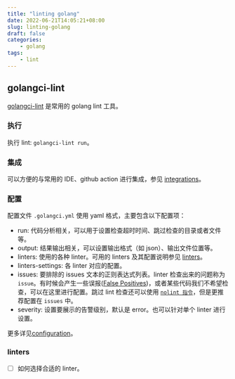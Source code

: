 ```yaml
---
title: "linting golang"
date: 2022-06-21T14:05:21+08:00
slug: linting-golang
draft: false
categories:
    - golang
tags:
    - lint
---
```


## golangci-lint

[golangci-lint](https://github.com/golangci/golangci-lint) 是常用的 golang lint 工具。

### 执行

执行 lint: `golangci-lint run`。

### 集成

可以方便的与常用的 IDE、github action 进行集成，参见 [integrations](https://golangci-lint.run/usage/integrations/)。

### 配置

配置文件 `.golangci.yml` 使用 yaml 格式，主要包含以下配置项：

+ run: 代码分析相关，可以用于设置检查超时时间、跳过检查的目录或者文件等。
+ output: 结果输出相关，可以设置输出格式（如 json）、输出文件位置等。
+ linters: 使用的各种 linter。可用的 linters 及其配置说明参见 [linters](https://golangci-lint.run/usage/linters/)。
+ linters-settings: 各 linter 对应的配置。
+ issues: 要排除的 issues 文本的正则表达式列表。linter 检查出来的问题称为 `issue`。有时候会产生一些误报([False Positives](https://golangci-lint.run/usage/false-positives/))，或者某些代码我们不希望检查，可以在这里进行配置。跳过 lint 检查还可以使用 [`nolint 指令`](https://golangci-lint.run/usage/false-positives/#nolint-directive)，但是更推荐配置在 `issues` 中。
+ severity: 设置要展示的告警级别，默认是 error。也可以针对单个 linter 进行设置。

更多详见[configuration](https://golangci-lint.run/usage/configuration/)。

### linters

+ [ ] 如何选择合适的 linter。

[^1]: [A guide to linting Go programs](https://freshman.tech/linting-golang/)
